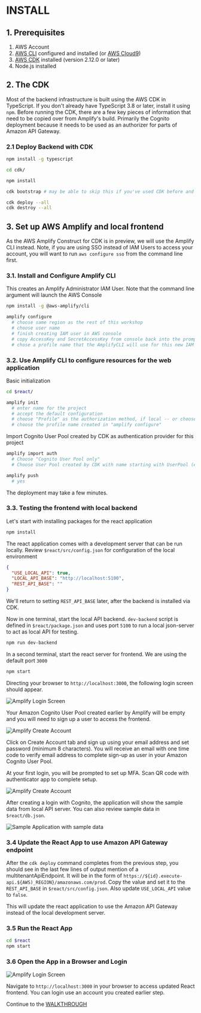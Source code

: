# INSTALL

## 1. Prerequisites

1. AWS Account
2. [AWS CLI](https://aws.amazon.com/cli/) configured and installed (or [AWS Cloud9](https://aws.amazon.com/cloud9/))
3. [AWS CDK](https://docs.aws.amazon.com/cdk/v2/guide/getting_started.html) installed (version 2.12.0 or later)
3. Node.js installed

## 2. The CDK

Most of the backend infrastructure is built using the AWS CDK in TypeScript.  If you don't already have TypeScript 3.8 or later, install it using `npm`.  Before running the CDK, there are a few key pieces of information that need to be copied over from Amplify's build.  Primarily the Cognito deployment because it needs to be used as an authorizer for parts of Amazon API Gateway.

### 2.1 Deploy Backend with CDK
```bash
npm install -g typescript

cd cdk/

npm install

cdk bootstrap # may be able to skip this if you've used CDK before and infrastructure (e.g. CDK staging bucket) is already initialized 

cdk deploy --all
cdk destroy --all
```
## 3. Set up AWS Amplify and local frontend

As the AWS Amplify Construct for CDK is in preview, we will use the Amplify CLI instead. Note, if you are using SSO instead of IAM Users to access your account, you will want to run `aws configure sso` from the command line first.

### 3.1. Install and Configure Amplify CLI

This creates an Amplify Administrator IAM User.  Note that the command line argument will launch the AWS Console

```bash
npm install -g @aws-amplify/cli

amplify configure
  # choose same region as the rest of this workshop
  # choose user name
  # finish creating IAM user in AWS console
  # copy AccessKey and SecretAccessKey from console back into the prompt
  # chose a profile name that the AmplifyCLI will use for this new IAM user
```

### 3.2. Use Amplify CLI to configure resources for the web application

Basic initialization 
```bash
cd $react/ 

amplify init
  # enter name for the project
  # accept the default configuration
  # choose "Profile" as the authorization method, if local -- or choose AWS Access Keys (Cloud9)
  # choose the profile name created in "amplify configure"
```

Import Cognito User Pool created by CDK as authentication provider for this project
```bash
amplify import auth
  # Choose "Cognito User Pool only"
  # Choose User Pool created by CDK with name starting with UserPool (e.g. UserPool6BA7E5F2-VQFB73BtHTuf)

amplify push
  # yes
```

The deployment may take a few minutes. 

### 3.3. Testing the frontend with local backend

Let's start with installing packages for the react application
```bash
npm install
```

The react application comes with a development server that can be run locally. Review `$react/src/config.json` for configuration of the local environment
```json
{
  "USE_LOCAL_API": true,
  "LOCAL_API_BASE": "http://localhost:5100",
  "REST_API_BASE": ""
}
```
We'll return to setting `REST_API_BASE` later, after the backend is installed via CDK.

Now in one terminal, start the local API backend. `dev-backend` script is defined in `$react/package.json` and uses port `5100` to run a local json-server to act as local API for testing. 
```bash
npm run dev-backend
```

In a second terminal, start the react server for frontend. We are using the default port `3000`
```bash
npm start
```

Directing your browser to `http://localhost:3000`, the following login screen should appear. 

![Amplify Login Screen](/assets/images/amplify-login.png)

Your Amazon Cognito User Pool created earlier by Amplify will be empty and you will need to sign up a user to access the frontend.

![Amplify Create Account](assets/images/amplify-create.png)

Click on Create Account tab and sign up using your email address and set password (minimum 8 characters). You will receive an email with one time code to verify email address to complete sign-up as user in your Amazon Cognito User Pool.

At your first login, you will be prompted to set up MFA. Scan QR code with authenticator app to complete setup.

![Amplify Create Account](assets/images/amplify-create-mfa-redacted.png)

After creating a login with Cognito, the application will show the sample data from local API server. You can also review sample data in `$react/db.json`.

![Sample Application with sample data](/assets/images/react-local-server.png)


### 3.4 Update the React App to use Amazon API Gateway endpoint

After the `cdk deploy` command completes from the previous step, you should see in the last few lines of output mention of a multitenantApiEndpoint.  It will be in the form of `https://${id}.execute-api.${AWS)_REGION}/amazonaws.com/prod`.  Copy the value and set it to the `REST_API_BASE` in `$react/src/config.json`.  Also update `USE_LOCAL_API` value to `false`.

This will update the react application to use the Amazon API Gateway instead of the local development server.

### 3.5 Run the React App

```bash
cd $react
npm start
```

### 3.6 Open the App in a Browser and Login
![Amplify Login Screen](/assets/images/amplify-login.png)

Navigate to `http://localhost:3000` in your browser to access updated React frontend. You can login use an account you created earlier step.

Continue to the [WALKTHROUGH](./WALKTHROUGH.md)



